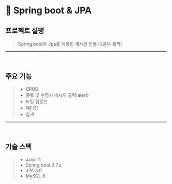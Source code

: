 # 📌 Spring boot & JPA

## 프로젝트 설명
> Spring boot와 Jpa를 이용한 게시판 만들기(공부 목적)

* * *
</br>

## 주요 기능
> - CRUD
> - 등록 및 수정시 메시지 출력(alert)
> - 파일 업로드
> - 페이징
> - 검색

* * *

</br>

## 기술 스택
> - Java 11
> - Spring boot 2.7.x
> - JPA 3.0
> - MySQL 8



